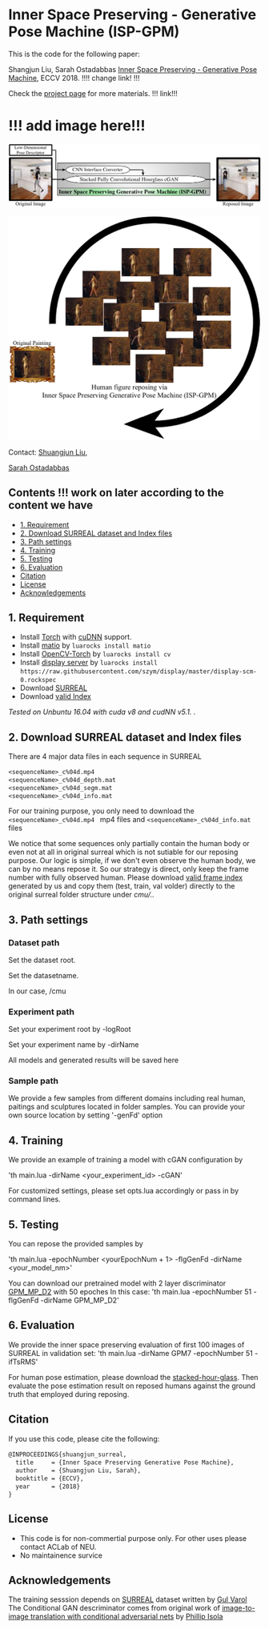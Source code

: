 # Inner Space Preserving - Generative Pose Machine (ISP-GPM)

This is the code for the following paper:

Shangjun Liu, Sarah Ostadabbas  [Inner Space Preserving - Generative Pose Machine](https://arxiv.org/abs/1701.01370), ECCV 2018.  !!!! change link! !!! 

Check the [project page](http://www.di.ens.fr/willow/research/surreal/) for more materials.  !!! link!!! 

# !!!  add image here!!! 
<p align="center">
<img src="/images/GPMframe.pdf"
</p>
<p align="center">
<img src="/images/ISPreposing.pdf"
</p>

Contact: 
[Shuangjun Liu](liu.shu@husk.neu.edu),

[Sarah Ostadabbas](ostadabbas@gmail.com)
## Contents  !!! work on later according to the content we have 
* [1. Requirement](#1-requirement)
* [2. Download SURREAL dataset and Index files](#2-wownload-surreal-dataset-and-index-files)
* [3. Path settings](#3-path-settings)
* [4. Training](#4-training)
* [5. Testing](#5-testing)
* [6. Evaluation](#-evaluation)
* [Citation](#citation)
* [License](#license)
* [Acknowledgements](#acknowledgements)


## 1. Requirement 
* Install [Torch](https://github.com/torch/distro) with [cuDNN](https://developer.nvidia.com/cudnn) support.
* Install [matio](https://github.com/soumith/matio-ffi.torch) by `luarocks install matio`
* Install [OpenCV-Torch](https://github.com/VisionLabs/torch-opencv) by `luarocks install cv`
* Install [display server](https://github.com/szym/display) by `luarocks install https://raw.githubusercontent.com/szym/display/master/display-scm-0.rockspec`
* Download [SURREAL](https://github.com/gulvarol/surreal#1-download-surreal-dataset)
* Download [valid Index](http://www.coe.neu.edu/Research/AClab/GPM/cmu.zip)

*Tested on Unbuntu 16.04  with cuda v8 and cudNN v5.1. .*

## 2. Download SURREAL dataset and Index files 
There are 4 major data files in each sequence in SURREAL
```
<sequenceName>_c%04d.mp4 
<sequenceName>_c%04d_depth.mat
<sequenceName>_c%04d_segm.mat
<sequenceName>_c%04d_info.mat 
```

For our training purpose, you only need to download the `<sequenceName>_c%04d.mp4 ` mp4 files and 
`<sequenceName>_c%04d_info.mat ` files

We notice that some sequences only partially contain the human body or even not at all in original surreal which is not sutiable for our reposing purpose. 
Our logic is simple, if we don't even observe the human body, we can by no means repose it. So our strategy is direct, only keep the frame number with fully observed human. 
Please download [valid frame index](http://www.coe.neu.edu/Research/AClab/GPM/cmu.zip) generated by us and copy them (test, train, val volder) directly to the original surreal folder structure under 
*cmu/..*

## 3. Path settings
### Dataset path
Set the dataset root. 

Set the datasetname. 

In our case, <dataseRoot>/cmu 

### Experiment path 
Set your experiment root by -logRoot

Set your experiment name by -dirName 

All models and generated results will be saved here 

### Sample path 
We provide a few samples from different domains including real human, paitings and sculptures located in folder samples. 
You can provide your own source location by setting '-genFd' option 

## 4. Training  
We provide an example of training a model with cGAN configuration by 

'th main.lua -dirName <your_experiment_id> -cGAN'

For customized settings, please set opts.lua accordingly or pass in by command lines. 

## 5. Testing 
You can repose the provided samples by 

'th main.lua -epochNumber <yourEpochNum + 1> -flgGenFd -dirName <your_model_nm>'

You can download our pretrained model with 2 layer discriminator [GPM_MP_D2](http://www.coe.neu.edu/Research/AClab/GPM/GPM_MP_D2.zip) with 50 epoches 
In this case: 
'th main.lua -epochNumber 51 -flgGenFd -dirName GPM_MP_D2'

## 6. Evaluation 
We provide the inner space preserving evaluation of first 100 images of SURREAL in validation set: 
'th main.lua -dirName GPM7 -epochNumber 51 -ifTsRMS'

For human pose estimation, please download the [stacked-hour-glass](https://github.com/umich-vl/pose-hg-train). Then evaluate the pose estimation result on reposed humans against the ground truth that employed during reposing. 

## Citation 
If you use this code, please cite the following:
```
@INPROCEEDINGS{shuangjun_surreal,  
  title     = {Inner Space Preserving Generative Pose Machine},  
  author    = {Shuangjun Liu, Sarah},  
  booktitle = {ECCV},  
  year      = {2018}  
}
```


## License 
* This code is for non-commertial purpose only. For other uses please contact ACLab of NEU. 
* No maintainence survice 

## Acknowledgements
The training sesssion depends on [SURREAL](https://github.com/gulvarol/surreal) dataset written by [Gul Varol](https://github.com/gulvarol)
The Conditional GAN descriminator comes from original work of [image-to-image translation with conditional adversarial nets](https://phillipi.github.io/pix2pix/) by [Phillip Isola](https://github.com/phillipi)



